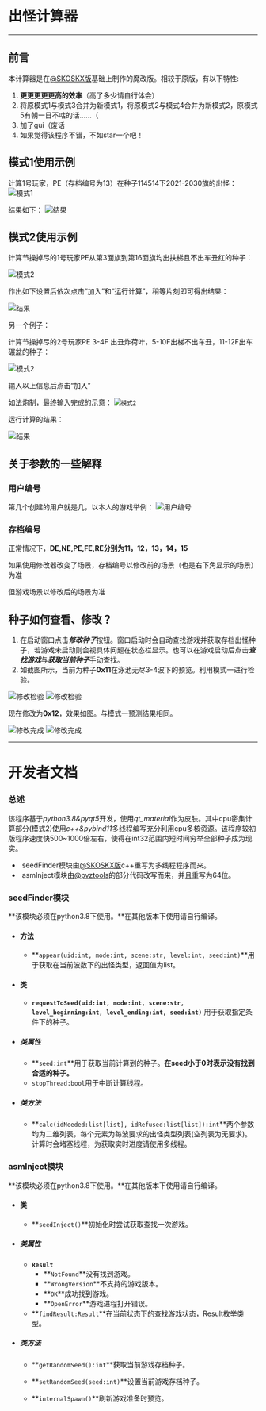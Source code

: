 # **出怪计算器** #

----------

## 前言 ##

本计算器是在[@SKOSKX版](https://tieba.baidu.com/p/7713362872)基础上制作的魔改版。相较于原版，有以下特性:
1. **更更更更更高的效率**（高了多少请自行体会）
2. 将原模式1与模式3合并为新模式1，将原模式2与模式4合并为新模式2，原模式5有朝一日不咕的话……（
3. 加了gui（废话
4. 如果觉得该程序不错，不如star一个吧！

## 模式1使用示例 ##

计算1号玩家，PE（存档编号为13）在种子114514下2021-2030旗的出怪：
<img src="mode1.png" title="模式1" />

结果如下：
<img src="mode1Result.png" title="结果" />

## 模式2使用示例

计算节操掉尽的1号玩家PE从第3面旗到第16面旗均出扶梯且不出车丑红的种子：

<img src="mode2_1.png" title="模式2"/>



作出如下设置后依次点击“加入”和“运行计算”，稍等片刻即可得出结果：

<img src="mode2_1Result.png" title="结果" />



另一个例子：

计算节操掉尽的2号玩家PE 3-4F 出丑炸荷叶，5-10F出梯不出车丑，11-12F出车碾盆的种子：

<img src="mode2_2.1.png" title="模式2"/>

输入以上信息后点击“加入”

如法炮制，最终输入完成的示意：
<img src="mode2_2.2.png" title="模式2" style="zoom:85%"/>

运行计算的结果：

<img src="mode2_2Result.png" title="结果"/>



## 关于参数的一些解释

### 用户编号

第几个创建的用户就是几，以本人的游戏举例：
<img src="users.png" title="用户编号"/>

### 存档编号

正常情况下，**DE,NE,PE,FE,RE分别为11，12，13，14，15**

如果使用修改器改变了场景，存档编号以修改前的场景（也是右下角显示的场景）为准

但游戏场景以修改后的场景为准

## 种子如何查看、修改？

1. 在启动窗口点击***修改种子***按钮。窗口启动时会自动查找游戏并获取存档出怪种子，若游戏未启动则会视具体问题在状态栏显示。也可以在游戏启动后点击***查找游戏***与***获取当前种子***手动查找。
2. 如截图所示，当前为种子**0x11**在泳池无尽3-4波下的预览。利用模式一进行检验。

<img src="check.png" title="修改检验"/>

<img src="check_2.png" title="修改检验"/>

现在修改为**0x12**，效果如图。与模式一预测结果相同。

<img src="modify.png" title="修改完成"/>

<img src="modify_2.png" title="修改完成"/>

------

# 开发者文档

### 总述

​		该程序基于*python3.8&pyqt5*开发，使用*qt_material*作为皮肤。其中cpu密集计算部分(模式2)使用*c++&pybind11*多线程编写充分利用cpu多核资源。该程序较初版程序速度快500~1000倍左右，使得在int32范围内短时间穷举全部种子成为现实。

- ​	seedFinder模块由[@SKOSKX版](https://tieba.baidu.com/p/7713362872)c++重写为多线程程序而来。
- ​	asmInject模块由[@pvztools](https://github.com/lmintlcx/PvZTools)的部分代码改写而来，并且重写为64位。

### seedFinder模块

**该模块必须在python3.8下使用。**在其他版本下使用请自行编译。

- #### 方法

  - **`appear(uid:int, mode:int, scene:str, level:int, seed:int)`**用于获取在当前波数下的出怪类型，返回值为list。

- #### 类

  - **`requestToSeed(uid:int, mode:int, scene:str, level_beginning:int, level_ending:int, seed:int)`** 用于获取指定条件下的种子。


- ##### 类属性

  - **`seed:int`**用于获取当前计算到的种子。**在seed小于0时表示没有找到合适的种子。**
  - `stopThread:bool`用于中断计算线程。

- ##### 类方法

  - **`calc(idNeeded:list[list], idRefused:list[list]):int`**两个参数均为二维列表，每个元素为每波要求的出怪类型列表(空列表为无要求)。计算时会堵塞线程，为获取实时进度请使用多线程。

### asmInject模块

**该模块必须在python3.8下使用。**在其他版本下使用请自行编译。

- #### 类

  - **`seedInject()`**初始化时尝试获取查找一次游戏。

- ##### 类属性

  - **`Result`**
    - **`NotFound`**没有找到游戏。
    - **`WrongVersion`**不支持的游戏版本。
    - **`OK`**成功找到游戏。
    - **`OpenError`**游戏进程打开错误。
  - **`findResult:Result`**在当前状态下的查找游戏状态，Result枚举类型。

- ##### 类方法

  - **`getRandomSeed():int`**获取当前游戏存档种子。

  - **`setRandomSeed(seed:int)`**设置当前游戏存档种子。

  - **`internalSpawn()`**刷新游戏准备时预览。
